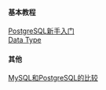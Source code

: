 #### 基本教程
[PostgreSQL新手入门](http://www.ruanyifeng.com/blog/2013/12/getting_started_with_postgresql.html)  
[Data Type](https://www.tutorialspoint.com/postgresql/postgresql_data_types.htm)  
#### 其他
[MySQL和PostgreSQL的比较](http://blog.csdn.net/ajian005/article/details/8432886)  
